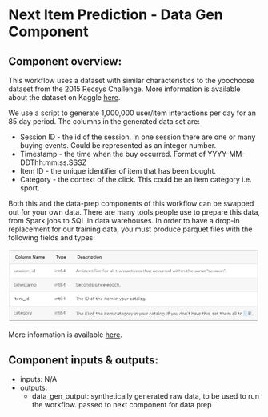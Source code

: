 # Next Item Prediction - Data Gen Component
## Component overview: 
This workflow uses a dataset with similar characteristics to the yoochoose dataset from the 2015 Recsys Challenge. More information is available about the dataset on Kaggle [here](https://www.kaggle.com/datasets/chadgostopp/recsys-challenge-2015).

We use a script to generate 1,000,000 user/item interactions per day for an 85 day period. The columns in the generated data set are:
- Session ID - the id of the session. In one session there are one or many buying events. Could be represented as an integer number.
- Timestamp - the time when the buy occurred. Format of YYYY-MM-DDThh:mm:ss.SSSZ
- Item ID - the unique identifier of item that has been bought.
- Category - the context of the click. This could be an item category i.e. sport.

Both this and the data-prep components of this workflow can be swapped out for your own data. There are many tools people use to prepare this data, from Spark jobs to SQL in data warehouses. In order to have a drop-in replacement for our training data, you must produce parquet files with the following fields and types:

<img src="parquet-sample.png" width="500">

More information is available [here](https://docs.nvidia.com/ai-enterprise/workflows-recommender-systems-ai/0.1.0/combined-development.html#understanding-schemas).

## Component inputs & outputs: 
- inputs: N/A
- outputs: 
    - data_gen_output: synthetically generated raw data, to be used to run the workflow. passed to next component for data prep
